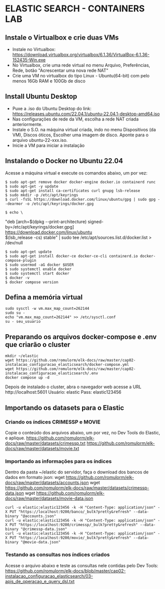 # ELASTIC SEARCH - CONTAINERS LAB

## Instale o Virtualbox e crie duas VMs
* Instale no Virtualbox: https://download.virtualbox.org/virtualbox/6.1.36/VirtualBox-6.1.36-152435-Win.exe
* No Virtualbox, crie uma rede virtual no menu Arquivo, Preferências, Rede, botão "Acrescentar uma nova rede NAT"
* Crie uma VM no virtualbox do tipo Linux - Ubuntu(64-bit) com pelo menos 16Gb RAM e 100Gb de disco

## Install Ubuntu Desktop
* Puxe a .iso do Ubuntu Desktop do link: https://releases.ubuntu.com/22.04.1/ubuntu-22.04.1-desktop-amd64.iso
* Nas configurações de rede da VM, escolha a rede NAT criada anteriormente.
* Instale o S.O. na  máquina virtual criada, indo no menu Dispositivos (da VM), Discos óticos, Escolher uma imagem de disco. Aponte para o arquivo ubuntu-22-xxx.iso.
* Inicie a VM para iniciar a instalação

## Instalando o Docker no Ubuntu 22.04

Acesse a máquina virtual e execute os comandos abaixo, um por vez:

    $ sudo apt-get remove docker docker-engine docker.io containerd runc
    $ sudo apt-get -y update
    $ sudo apt-get install ca-certificates curl gnupg lsb-release
    $ sudo mkdir -p /etc/apt/keyrings
    $ curl -fsSL https://download.docker.com/linux/ubuntu/gpg | sudo gpg --dearmor -o /etc/apt/keyrings/docker.gpg
    
    $ echo \
  "deb [arch=$(dpkg --print-architecture) signed-by=/etc/apt/keyrings/docker.gpg] https://download.docker.com/linux/ubuntu \
  $(lsb_release -cs) stable" | sudo tee /etc/apt/sources.list.d/docker.list > /dev/null
    
    $ sudo apt-get update
    $ sudo apt-get install docker-ce docker-ce-cli containerd.io docker-compose-plugin
    $ sudo usermod -aG docker $USER
    $ sudo systemctl enable docker
    $ sudo systemctl start docker
    $ docker -v
    $ docker compose version
    
## Defina a memória virtual

    sudo sysctl -w vm.max_map_count=262144
    sudo su -
    echo "vm.max_map_count=262144" >> /etc/sysctl.conf
    su - seu_usuario

## Preparando os arquivos docker-compose e .env que criarão o cluster
    mkdir ~/elastic
    wget https://github.com/romulorm/elk-docs/raw/master/cap02-instalacao_configuracao_elasticsearch/docker-compose.yml
    wget https://github.com/romulorm/elk-docs/raw/master/cap02-instalacao_configuracao_elasticsearch/.env
    docker compose up -d

Depois de instalado o cluster, abra o navegador web acesse a URL http://localhost:5601
Usuário: elastic
Pass: elastic123456


## Importando os datasets para o Elastic

### Criando os índices CRIMESSP e MOVIE

Copie o conteúdo dos arquivos abaixo, um por vez, no Dev Tools do Elastic, e aplique.
https://github.com/romulorm/elk-docs/raw/master/datasets/crimessp.txt
https://github.com/romulorm/elk-docs/raw/master/datasets/movie.txt

### Importando as informações para os índices

Dentro da pasta ~/elastic do servidor, faça o download dos bancos de dados em formato json:
    wget https://github.com/romulorm/elk-docs/raw/master/datasets/accounts.json
    wget https://github.com/romulorm/elk-docs/raw/master/datasets/crimessp-data.json
    wget https://github.com/romulorm/elk-docs/raw/master/datasets/movie-data.json



    curl -u elastic:elastic123456 -k -H "Content-Type: application/json" -X PUT "https://localhost:9200/banco/_bulk?pretty&refresh" --data-binary "@accounts.json"
    curl -u elastic:elastic123456 -k -H "Content-Type: application/json" -X PUT "https://localhost:9200/crimessp/_bulk?pretty&refresh" --data-binary "@crimessp-data.json"
    curl -u elastic:elastic123456 -k -H "Content-Type: application/json" -X PUT "https://localhost:9200/movie/_bulk?pretty&refresh" --data-binary "@movie-data.json"
   
   
### Testando as consultas nos índices criados

Acesse o arquivo abaixo e teste as consultas nele contidas pelo Dev Tools:
https://github.com/romulorm/elk-docs/blob/master/cap02-instalacao_configuracao_elasticsearch/03-apis_de_operacao_e_query_dsl.txt
